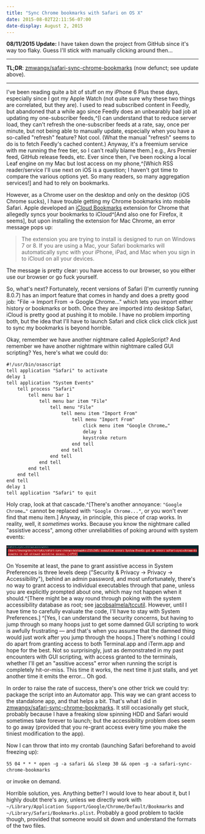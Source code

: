 ```yaml
---
title: "Sync Chrome bookmarks with Safari on OS X"
date: 2015-08-02T22:11:56-07:00
date-display: August 2, 2015
---
```

**08/11/2015 Update:** I have taken down the project from GitHub since it's way too flaky. Guess I'll stick with manually clicking around then...

---

**TL;DR**: [zmwangx/safari-sync-chrome-bookmarks](https://github.com/zmwangx/safari-sync-chrome-bookmarks) (now defunct; see update above).

---

I've been reading quite a bit of stuff on my iPhone 6 Plus these days, especially since I got my Apple Watch (not quite sure why these two things are correlated, but they are). I used to read subscribed content in Feedly, but abandoned that a while ago since Feedly does an unbearably bad job at updating my one-subscriber feeds,^[I can understand that to reduce server load, they can't refresh the one-subscriber feeds at a rate, say, once per minute, but not being able to manually update, especially when you have a so-called "refresh" feature? Not cool. (What the manual "refresh" seems to do is to fetch Feedly's cached content.) Anyway, it's a freemium service with me running the free tier, so I can't really blame them.] e.g., Ars Premier feed, GitHub release feeds, etc. Ever since then, I've been rocking a local Leaf engine on my Mac but lost access on my phone,^[Which RSS reader/service I'll use next on iOS is a question; I haven't got time to compare the various options yet. So many readers, so many aggregation services!] and had to rely on bookmarks.

However, as a Chrome user on the desktop and only on the desktop (iOS Chrome sucks), I have trouble getting my Chrome bookmarks into mobile Safari. Apple developed an [iCloud Bookmarks](https://chrome.google.com/webstore/detail/icloud-bookmarks/fkepacicchenbjecpbpbclokcabebhah?hl=en) extension for Chrome that allegedly syncs your bookmarks to iCloud^[And also one for Firefox, it seems], but upon installing the extension for Mac Chrome, an error message pops up:

> The extension you are trying to install is designed to run on Windows 7 or 8. If you are using a Mac, your Safari bookmarks will automatically sync with your iPhone, iPad, and Mac when you sign in to iCloud on all your devices.

The message is pretty clear: you have access to our browser, so you either use our browser or go fuck yourself.

So, what's next? Fortunately, recent versions of Safari (I'm currently running 8.0.7) has an import feature that comes in handy and does a pretty good job: "File -> Import From -> Google Chrome..." which lets you import either history or bookmarks or both. Once they are imported into desktop Safari, iCloud is pretty good at pushing it to mobile. I have no problem importing both, but the idea that I'll have to launch Safari and click click click click just to sync my bookmarks is beyond horrible.

Okay, remember we have another nightmare called AppleScript? And remember we have another nightmare within nightmare called GUI scripting? Yes, here's what we could do:

```applescript
#!/usr/bin/osascript
tell application "Safari" to activate
delay 1
tell application "System Events"
	tell process "Safari"
		tell menu bar 1
			tell menu bar item "File"
				tell menu "File"
					tell menu item "Import From"
						tell menu "Import From"
							click menu item "Google Chrome…"
							delay 1
							keystroke return
						end tell
					end tell
				end tell
			end tell
		end tell
	end tell
end tell
delay 1
tell application "Safari" to quit
```

Holy crap, look at that cascade.^[There's another annoyance: `"Google Chrome…"` cannot be replaced with `"Google Chrome..."`, or you won't ever find that menu item.] Anyway, in principle, this piece of crap works. In reality, well, it *sometimes* works. Because you know the nightmare called "assistive access", among other unreliabilities of poking around with system events:

![Familiar?](/img/20150802-assistive-access-nightmare.png)

On Yosemite at least, the pane to grant assistive access in System Preferences is three levels deep ("Security & Privacy -> Privacy -> Accessibility"), behind an admin password, and most unfortunately, there's no way to grant access to individual executables through that pane, unless you are explicitly prompted about one, which may not happen when it should.^[There might be a way round through poking with the system accessibility database as root; see [jacobsalmela/tccutil](https://github.com/jacobsalmela/tccutil). However, until I have time to carefully evaluate the code, I'll have to stay with System Preferences.] ^[Yes, I can understand the security concerns, but having to jump through so many hoops just to get some damned GUI scripting to work is awfully frustrating — and that's when you assume that the damned thing would just work after you jump through the hoops.] There's nothing I could do apart from granting access to both Terminal.app and iTerm.app and hope for the best. Not so surprisingly, just as demonstrated in my past encounters with GUI scripting, with access granted to the terminals, whether I'll get an "assitive access" error when running the script is completely hit-or-miss. This time it works, the next time it just stalls, and yet another time it emits the error... Oh god.

In order to raise the rate of success, there's one other trick we could try: package the script into an Automator app. This way we can grant access to the standalone app, and that helps a bit. That's what I did in [zmwangx/safari-sync-chrome-bookmarks](https://github.com/zmwangx/safari-sync-chrome-bookmarks). It still occasionally get stuck, probably because I have a freaking slow spinning HDD and Safari would sometimes take forever to launch; but the accessibility problem does seem to go away (provided that you re-grant access every time you make the tiniest modification to the app).

Now I can throw that into my crontab (launching Safari beforehand to avoid freezing up):

```crontab
55 04 * * * open -g -a safari && sleep 30 && open -g -a safari-sync-chrome-bookmarks
```

or invoke on demand.

Horrible solution, yes. Anything better? I would love to hear about it, but I highly doubt there's any, unless we directly work with `~/Library/Application Support/Google/Chrome/Default/Bookmarks` and `~/Library/Safari/Bookmarks.plist`. Probably a good problem
to tackle though, provided that someone would sit down and understand the formats of the two files.
